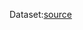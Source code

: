 Dataset:[source](https://drive.google.com/drive/folders/1IiNX3FvNY0PyNFmIbTT83hI_Ks7uL4xZ?usp=sharing)
